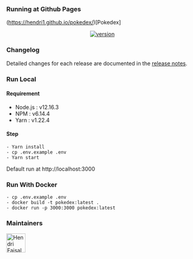 ### Running at Github Pages
(https://hendri1.github.io/pokedex/)[Pokedex]

<p align="center">
  <a href="https://github.com/hendri1/pokedex/releases/tag/v0.1.2">
    <img
      src="https://img.shields.io/static/v1.svg?label=version&message=v0.1.2&style=flat&color=67c23a"
      alt="version"
    />
  </a>
</p>

### Changelog

Detailed changes for each release are documented in the [release notes](https://github.com/hendri1/pokedex/releases).

### Run Local

#### Requirement
- Node.js : v12.16.3
- NPM : v6.14.4
- Yarn : v1.22.4

#### Step
```
- Yarn install
- cp .env.example .env
- Yarn start
```

Default run at http://localhost:3000

### Run With Docker
```
- cp .env.example .env
- docker build -t pokedex:latest .
- docker run -p 3000:3000 pokedex:latest
```

### Maintainers

<p>
  <a href="https://github.com/hendri1">
    <img
      width="50"
      src="https://avatars2.githubusercontent.com/u/12600578?s=460&u=84e522a8f40ab0fa0951f190af6dbab6f6daaa7e&v=4"
      alt="Hendri Faisal"
    />
  </a>
</p>